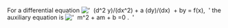 For a differential equation
!['  (d\^2 y)/(dx\^2) + a (dy)/(dx)  + by = f(x),  '](../dictionary/equation_images/2057.1..png)
the auxiliary equation is
!['  m\^2 + am + b =0 .  '](../dictionary/equation_images/2057.2..png)
